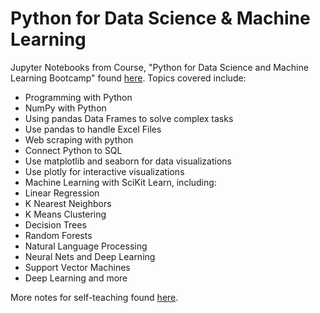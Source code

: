 # Python for Data Science & Machine Learning

Jupyter Notebooks from Course, "Python for Data Science and Machine Learning Bootcamp" found [here](https://www.udemy.com/course/python-for-data-science-and-machine-learning-bootcamp/learn/lecture/5733154#overview). Topics covered include:
* Programming with Python
* NumPy with Python
* Using pandas Data Frames to solve complex tasks
* Use pandas to handle Excel Files
* Web scraping with python
* Connect Python to SQL
* Use matplotlib and seaborn for data visualizations
* Use plotly for interactive visualizations
* Machine Learning with SciKit Learn, including:
* Linear Regression
* K Nearest Neighbors
* K Means Clustering
* Decision Trees
* Random Forests
* Natural Language Processing
* Neural Nets and Deep Learning
* Support Vector Machines
* Deep Learning 
and more

More notes for self-teaching found [here](https://docs.google.com/presentation/d/1WurfW8OWRqjiSmzmwOW71iN6CEShkbfOnyETqTvf6BE/edit#slide=id.p). 

